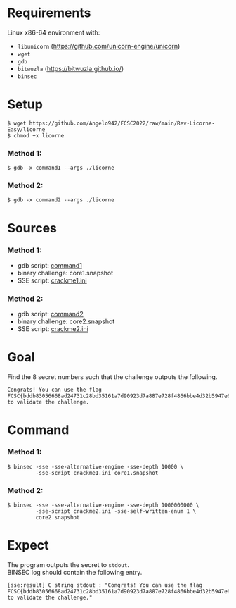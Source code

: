 # Requirements

Linux x86-64 environment with:
- `libunicorn` (https://github.com/unicorn-engine/unicorn)
- `wget`
- `gdb`
- `bitwuzla` (https://bitwuzla.github.io/)
- `binsec`

# Setup

```console
$ wget https://github.com/Angelo942/FCSC2022/raw/main/Rev-Licorne-Easy/licorne
$ chmod +x licorne
```

### Method 1:
```console
$ gdb -x command1 --args ./licorne
```

### Method 2:
```console
$ gdb -x command2 --args ./licorne
```

# Sources

### Method 1:
- gdb script:           [command1](./command1)
- binary challenge:     core1.snapshot
- SSE script:           [crackme1.ini](./crackme1.ini)

### Method 2:
- gdb script:           [command2](./command2)
- binary challenge:     core2.snapshot
- SSE script:           [crackme2.ini](./crackme2.ini)

# Goal

Find the 8 secret numbers such that the challenge outputs the following.
```
Congrats! You can use the flag FCSC{bddb83056668ad24731c28bd35161a7d90923d7a887e728f4866bbe4d32b5947e64b8dab82b547839a0777668fac199e199fe9291df0f5ac199c4555cfd54412} to validate the challenge.
```

# Command

### Method 1:
```console
$ binsec -sse -sse-alternative-engine -sse-depth 10000 \
         -sse-script crackme1.ini core1.snapshot
```

### Method 2:
```console
$ binsec -sse -sse-alternative-engine -sse-depth 1000000000 \
         -sse-script crackme2.ini -sse-self-written-enum 1 \
		 core2.snapshot
```

# Expect

The program outputs the secret to `stdout`.  
BINSEC log should contain the following entry.

```console
[sse:result] C string stdout : "Congrats! You can use the flag FCSC{bddb83056668ad24731c28bd35161a7d90923d7a887e728f4866bbe4d32b5947e64b8dab82b547839a0777668fac199e199fe9291df0f5ac199c4555cfd54412} to validate the challenge."
```
